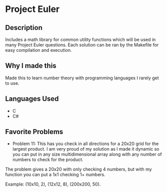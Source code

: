 # Project Euler

## Description

Includes a math library for common utility functions which will be used in many Project Euler questions. 
Each solution can be ran by the Makefile for easy compilation and execution.

## Why I made this

Made this to learn number theory with programming languages I rarely get to use. 

## Languages Used

- C
- C#

## Favorite Problems

- Problem 11: This has you check in all directions for a 20x20 grid for the largest product. I am very proud of my solution as I made it dynamic so you can put in any size multidimensional array along with any number of numbers to check for the product.

The problem gives a 20x20 with only checking 4 numbers, but with my function you can put a 1x1 checking 1+ numbers.

Example: (10x10, 2), (12x12, 8), (200x200, 50). 
